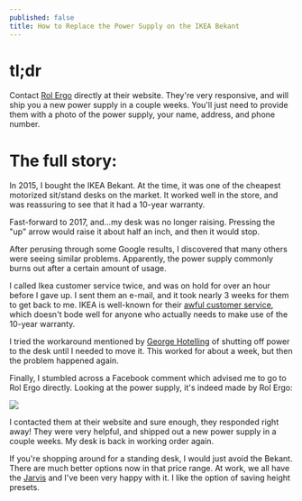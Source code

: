 ```yaml
---
published: false
title: How to Replace the Power Supply on the IKEA Bekant
---
```

# tl;dr

Contact [Rol Ergo](http://www.rolergo.com/contact-us/) directly at their website. They're very responsive, and will ship you a new power supply in a couple weeks. You'll just need to provide them with a photo of the power supply, your name, address, and phone number.

# The full story:

In 2015, I bought the IKEA Bekant. At the time, it was one of the cheapest motorized sit/stand desks on the market. It worked well in the store, and was reassuring to see that it had a 10-year warranty.

Fast-forward to 2017, and...my desk was no longer raising. Pressing the "up" arrow would raise it about half an inch, and then it would stop.

After perusing through some Google results, I discovered that many others were seeing similar problems. Apparently, the power supply commonly burns out after a certain amount of usage.

I called Ikea customer service twice, and was on hold for over an hour before I gave up. I sent them an e-mail, and it took nearly 3 weeks for them to get back to me. IKEA is well-known for their [awful customer service](https://www.forbes.com/2007/04/12/walmart-ikea-depot-ent-sales-cx_lh_0412customerservice.html#770885a48150), which doesn't bode well for anyone who actually needs to make use of the 10-year warranty.

I tried the workaround mentioned by [George Hotelling](https://crud.blog/2017/05/16/workaround-for-ikea-bekant-sitstand-desks/) of shutting off power to the desk until I needed to move it. This worked for about a week, but then the problem happened again.

Finally, I stumbled across a Facebook comment which advised me to go to Rol Ergo directly. Looking at the power supply, it's indeed made by Rol Ergo:

![]({{site.cdn_path}}/2017/12/09/powerSupply.jpg)

I contacted them at their website and sure enough, they responded right away! They were very helpful, and shipped out a new power supply in a couple weeks. My desk is back in working order again. 

If you're shopping around for a standing desk, I would just avoid the Bekant. There are much better options now in that price range. At work, we all have the [Jarvis](https://www.fully.com/jarvis-standing-desk.html) and I've been very happy with it. I like the option of saving height presets.



